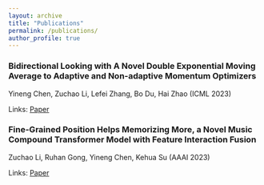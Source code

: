 ```yaml
---
layout: archive
title: "Publications"
permalink: /publications/
author_profile: true
---
```

### Bidirectional Looking with A Novel Double Exponential Moving Average to Adaptive and Non-adaptive Momentum Optimizers

Yineng Chen, Zuchao Li, Lefei Zhang, Bo Du, Hai Zhao (ICML 2023)

Links: [Paper](https://proceedings.mlr.press/v202/chen23r/chen23r.pdf)

### Fine-Grained Position Helps Memorizing More, a Novel Music Compound Transformer Model with Feature Interaction Fusion

Zuchao Li, Ruhan Gong, Yineng Chen, Kehua Su (AAAI 2023)

Links: [Paper](https://ojs.aaai.org/index.php/AAAI/article/view/25650)
